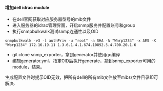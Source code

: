 #### 增加dell idrac module
* 在dell官网获取对应服务器型号的mib文件
* 进入服务器的idrac管理界面，开启snmp服务并配置账号和group
* 执行snmpbulkwalk测试snmp连通性以及OID
```shell
snmpbulkwalk -v3 -l authPriv -u "root" -a SHA -A "Warp1234" -x AES -X "Warp1234" 172.16.19.11 1.3.6.1.4.1.674.10892.5.4.700.20.1.6
```
* git clone snmp_exporter，拿到generator并使用go编译
* 编辑generator.yml，指定OID后执行generate，拿到snmp_exporter可用的module，结束。

生成配置文件时提示OID无效，把所有dell的所有mib文件放至mibs/文件目录即可解决.
